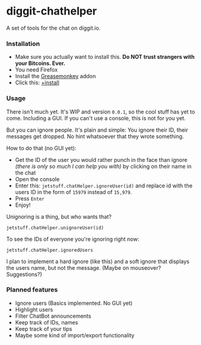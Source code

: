 diggit-chathelper
=================

A set of tools for the chat on diggit.io.

### Installation
- Make sure you actually want to install this. **Do NOT trust strangers with your Bitcoins. Ever.**
- You need Firefox
- Install the [Greasemonkey](https://addons.mozilla.org/en-US/firefox/addon/greasemonkey/) addon
- Click this: [+install](https://github.com/jetbtc/diggit-chathelper/raw/master/diggit-chathelper.user.js)

### Usage

There isn't much yet. It's WIP and version `0.0.1`, so the cool stuff has yet to come. Including a GUI. If you can't use a console, this is not for you yet.

But you can ignore people. It's plain and simple: You ignore their ID, their messages get dropped. No hint whatsoever that they wrote something.

How to do that (no GUI yet):

- Get the ID of the user you would rather punch in the face than ignore *(there is only so much I can help you with)* by clicking on their name in the chat
- Open the console
- Enter this: `jetstuff.chatHelper.ignoreUser(id)` and replace id with the users ID in the form of `15979` instead of `15,979`.
- Press `Enter`
- Enjoy!

Unignoring is a thing, but who wants that?

    jetstuff.chatHelper.unignoreUser(id)

To see the IDs of everyone you're ignoring right now:

    jetstuff.chatHelper.ignoredUsers

I plan to implement a hard ignore (like this) and a soft ignore that displays the users name, but not the message. (Maybe on mouseover? Suggestions?)

### Planned features

- Ignore users (Basics implemented. No GUI yet)
- Highlight users
- Filter ChatBot announcements
- Keep track of IDs, names
- Keep track of your tips
- Maybe some kind of import/export functionality

